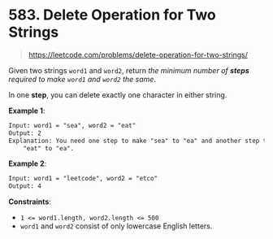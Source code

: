 # 583. Delete Operation for Two Strings

> <https://leetcode.com/problems/delete-operation-for-two-strings/>

Given two strings `word1` and `word2`, return *the minimum number of **steps**
required to make `word1` and `word2` the same*.

In one **step**, you can delete exactly one character in either string.

**Example 1**:

```txt
Input: word1 = "sea", word2 = "eat"
Output: 2
Explanation: You need one step to make "sea" to "ea" and another step to make
    "eat" to "ea".
```

**Example 2**:

```txt
Input: word1 = "leetcode", word2 = "etco"
Output: 4
```

**Constraints**:

- `1 <= word1.length, word2.length <= 500`
- `word1` and `word2` consist of only lowercase English letters.
